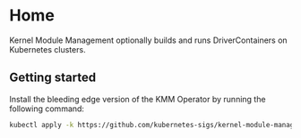 # Home

Kernel Module Management optionally builds and runs DriverContainers on Kubernetes clusters.

## Getting started

Install the bleeding edge version of the KMM Operator by running the following command:

```bash
kubectl apply -k https://github.com/kubernetes-sigs/kernel-module-management/config/default
```
